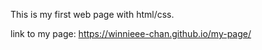 This is my first web page with html/css.

link to my page: https://winnieee-chan.github.io/my-page/
